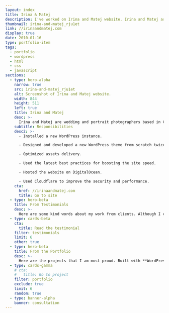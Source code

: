 ```yaml
---
layout: index
title: Irina & Matej
description: I've worked on Irina and Matej website. Irina and Matej are wedding and portrait photographers based in Croatia and travelling the world.
thumbnail: irina-and-matej_rju1et
link: //irinaandmatej.com
display: true
date: 2010-01-16
type: portfolio-item
tags:
  - portfolio
  - wordpress
  - html
  - css
  - javascript
sections:
  - type: hero-alpha
    narrow: true
    src: irina-and-matej_rju1et
    alt: Screenshot of Irina and Matej website.
    width: 844
    height: 511
    left: true
    title: Irina and Matej
    desc: >-
      Irina and Matej are wedding and portrait photographers based in Croatia and travelling the world. The site runs on WordPress, DigitalOcean, and Cloudflare.
    subtitle: Responsibilities
    desc2: >-
      - Installed a new WordPress instance.

      - Designed and developed a new WordPress theme from scratch twice.

      - Optimized assets delivery.

      - Used the latest best practices for boosting the site speed.

      - Hosted the website on DigitalOcean.

      - Used Cloudflare to improve the security and performance.
    cta:
      href: //irinaandmatej.com
      title: Go to site
  - type: hero-beta
    title: From Testimonials
    desc: >-
      Here are some kind words about my work from clients. Although I collaborated with clients from more than 10 countries, most of them came from **The United States**.
  - type: cards-beta
    cta:
      title: Read the testimonial
    filter: testimonials
    limit: 6
    other: true
  - type: hero-beta
    title: From the Portfolio
    desc: >-
      Here are the projects that I am most proud. Built with **WordPress**, **Shopify**, **Jekyll**, and **Hugo**, among others.
  - type: cards-gamma
    # cta:
    #   title: Go to project
    filter: portfolio
    exclude: true
    limit: 6
    random: true
  - type: banner-alpha
    banner: consultation
---
```

